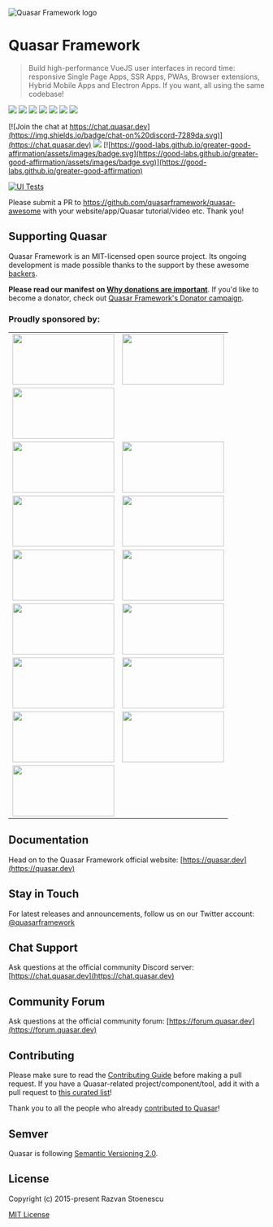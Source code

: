 ![Quasar Framework logo](https://cdn.quasar.dev/logo-v2/header.png)

# Quasar Framework

> Build high-performance VueJS user interfaces in record time: responsive Single Page Apps, SSR Apps, PWAs, Browser extensions, Hybrid Mobile Apps and Electron Apps. If you want, all using the same codebase!

<img src="https://img.shields.io/npm/v/quasar?label=quasar"> <img src="https://img.shields.io/npm/v/%40quasar/app-webpack?label=@quasar/app-webpack"> <img src="https://img.shields.io/npm/v/%40quasar/app-vite?label=@quasar/app-vite"> <img src="https://img.shields.io/npm/v/%40quasar/cli?label=@quasar/cli"> <img src="https://img.shields.io/npm/v/%40quasar/extras.svg?label=@quasar/extras"> <img src="https://img.shields.io/npm/v/%40quasar/icongenie.svg?label=@quasar/icongenie"> <img src="https://img.shields.io/npm/v/%40quasar/vite-plugin.svg?label=@quasar/vite-plugin">

[![Join the chat at https://chat.quasar.dev](https://img.shields.io/badge/chat-on%20discord-7289da.svg)](https://chat.quasar.dev)
<a href="https://forum.quasar.dev" target="_blank"><img src="https://img.shields.io/badge/community-forum-brightgreen.svg"></a>
[![https://good-labs.github.io/greater-good-affirmation/assets/images/badge.svg](https://good-labs.github.io/greater-good-affirmation/assets/images/badge.svg)](https://good-labs.github.io/greater-good-affirmation)

[![UI Tests](https://github.com/quasarframework/quasar/actions/workflows/tests-on-pr.yml/badge.svg?branch=dev)](https://github.com/quasarframework/quasar/actions/workflows/tests-on-pr.yml)

Please submit a PR to https://github.com/quasarframework/quasar-awesome with your website/app/Quasar tutorial/video etc. Thank you!

## Supporting Quasar
Quasar Framework is an MIT-licensed open source project. Its ongoing development is made possible thanks to the support by these awesome [backers](https://github.com/rstoenescu/quasar-framework/blob/dev/backers.md).

**Please read our manifest on [Why donations are important](https://quasar.dev/why-donate)**. If you'd like to become a donator, check out [Quasar Framework's Donator campaign](https://donate.quasar.dev).

### Proudly sponsored by:

<table>
  <tbody>
    <tr>
      <td align="center" valign="middle">
        <a href="https://dreamonkey.com/" target="_blank">
          <img width="200px" height="100px" src="https://cdn.quasar.dev/logo-sponsors-v2/light/Dreamonkey.svg">
        </a>
      </td>
      <td align="center" valign="middle">
        <a href="https://www.hapag-lloyd.com/en/landingpage/quasar.html" target="_blank">
          <img width="200px" height="100px" src="https://cdn.quasar.dev/logo-sponsors-v2/light/HapagLloyd.svg">
        </a>
      </td>
    </tr>
    <tr></tr>
    <tr>
      <td align="center" valign="middle">
        <a href="https://irewind.com" target="_blank">
          <img width="200px" height="100px" src="https://cdn.quasar.dev/logo-sponsors-v2/light/iRewind.svg">
        </a>
      </td>
      <td>&nbsp;</td>
    </tr>
    <tr></tr>
    <tr>
      <td align="center" valign="middle">
        <a href="https://qintil.com/" target="_blank">
          <img width="200px" height="100px" src="https://cdn.quasar.dev/logo-sponsors-v2/light/Qintil.svg">
        </a>
      </td>
      <td align="center" valign="middle">
        <a href="https://synestia.pl/" target="_blank">
          <img width="200px" height="100px" src="https://cdn.quasar.dev/logo-sponsors-v2/light/Synestia.svg">
        </a>
      </td>
    </tr>
    <tr></tr>
    <tr>
      <td align="center" valign="middle">
        <a href="https://letsbutterfly.com/" target="_blank">
          <img width="200px" height="100px" src="https://cdn.quasar.dev/logo-sponsors-v2/light/Letsbutterfly.svg">
        </a>
      </td>
      <td align="center" valign="middle">
        <a href="https://kalisio.com/" target="_blank">
          <img width="200px" height="100px" src="https://cdn.quasar.dev/logo-sponsors-v2/light/Kalisio.svg">
        </a>
      </td>
    </tr>
    <tr></tr>
    <tr>
      <td align="center" valign="middle">
        <a href="https://comcomservices.com/" target="_blank">
          <img width="200px" height="100px" src="https://cdn.quasar.dev/logo-sponsors-v2/light/COMCOMService.svg">
        </a>
      </td>
      <td align="center" valign="middle">
        <a href="https://digitalocean.com/" target="_blank">
          <img width="200px" height="100px" src="https://cdn.quasar.dev/logo-sponsors-v2/light/DigitalOcean.svg">
        </a>
      </td>
    </tr>
    <tr></tr>
    <tr>
      <td align="center" valign="middle">
        <a href="https://www.projectfinance.io/" target="_blank">
          <img width="200px" height="100px" src="https://cdn.quasar.dev/logo-sponsors-v2/light/ProjectFinance.svg">
        </a>
      </td>
      <td align="center" valign="middle">
        <a href="https://ib-langenthal.ch/" target="_blank">
          <img width="200px" height="100px" src="https://cdn.quasar.dev/logo-sponsors-v2/light/iBL.svg">
        </a>
      </td>
    </tr>
    <tr></tr>
    <tr>
      <td align="center" valign="middle">
        <a href="https://jugglestreet.com.au/" target="_blank">
          <img width="200px" height="100px" src="https://cdn.quasar.dev/logo-sponsors-v2/light/JuggleSt.svg">
        </a>
      </td>
      <td align="center" valign="middle">
        <a href="https://www.nodesol.com/" target="_blank">
          <img width="200px" height="100px" src="https://cdn.quasar.dev/logo-sponsors-v2/light/Nodesol.svg">
        </a>
      </td>
    </tr>
    <tr></tr>
    <tr>
      <td align="center" valign="middle">
        <a href="https://www.acornfinance.com" target="_blank">
          <img width="200px" height="100px" src="https://cdn.quasar.dev/logo-sponsors-v2/light/AcornFinance.svg">
        </a>
      </td>
      <td align="center" valign="middle">
        <a href="https://www.certible.com/" target="_blank">
          <img width="200px" height="100px" src="https://cdn.quasar.dev/logo-sponsors-v2/light/Certible.svg">
        </a>
      </td>
    </tr>
    <tr></tr>
    <tr>
      <td align="center" valign="middle">
        <a href="https://www.bairesdev.com/sponsoring-open-source-projects/" target="_blank">
          <img width="200px" height="100px" src="https://cdn.quasar.dev/logo-sponsors-v2/light/BairesDev.svg">
        </a>
      </td>
      <td>&nbsp;</td>
    </tr>
  </tbody>
</table>

## Documentation

Head on to the Quasar Framework official website: [https://quasar.dev](https://quasar.dev)

## Stay in Touch

For latest releases and announcements, follow us on our Twitter account: [@quasarframework](https://twitter.com/quasarframework)

## Chat Support

Ask questions at the official community Discord server: [https://chat.quasar.dev](https://chat.quasar.dev)

## Community Forum

Ask questions at the official community forum: [https://forum.quasar.dev](https://forum.quasar.dev)

## Contributing

Please make sure to read the [Contributing Guide](./CONTRIBUTING.md) before making a pull request. If you have a Quasar-related project/component/tool, add it with a pull request to [this curated list](https://github.com/quasarframework/quasar-awesome)!

Thank you to all the people who already [contributed to Quasar](https://github.com/quasarframework/quasar/graphs/contributors)!

## Semver
Quasar is following [Semantic Versioning 2.0](https://semver.org/).

## License

Copyright (c) 2015-present Razvan Stoenescu

[MIT License](http://en.wikipedia.org/wiki/MIT_License)
